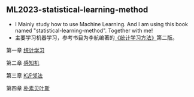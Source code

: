 ## ML2023-statistical-learning-method

* I Mainly study how to use Machine Learning. And I am using this book named "statistical-learning-method". Together with me!
* 主要学习机器学习，参考书目为李航编著的[《统计学习方法》](https://pan.baidu.com/s/1kx6t1Rrgsdw-5Fih_DqOcA?pwd=8888 )第二版。 

第一章 [统计学习]()

第二章 [感知机](https://github.com/xyconggege/ML2023-statistical-learning-method/tree/main/Perceptron)

第三章 [K近邻法](https://github.com/xyconggege/ML2023-statistical-learning-method/tree/main/KNearestNeighbors)

第四章 [朴素贝叶斯](https://github.com/xyconggege/ML2023-statistical-learning-method/tree/main/NaiveBayes)
